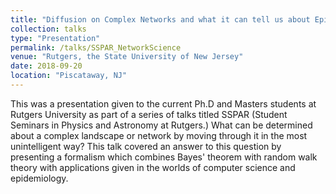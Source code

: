 ```yaml
---
title: "Diffusion on Complex Networks and what it can tell us about Epidemiology and Wikipedia"
collection: talks
type: "Presentation"
permalink: /talks/SSPAR_NetworkScience
venue: "Rutgers, the State University of New Jersey"
date: 2018-09-20
location: "Piscataway, NJ"
---
```


This was a presentation given to the current Ph.D and Masters students at Rutgers University as part of a series of 
talks titled SSPAR (Student Seminars in Physics and Astronomy at Rutgers.) What can be determined 
about a complex landscape or network by moving through it in the most unintelligent way? This talk covered an 
answer to this question by presenting a formalism which combines Bayes' theorem with random walk theory with 
applications given in the worlds of computer science and epidemiology.
